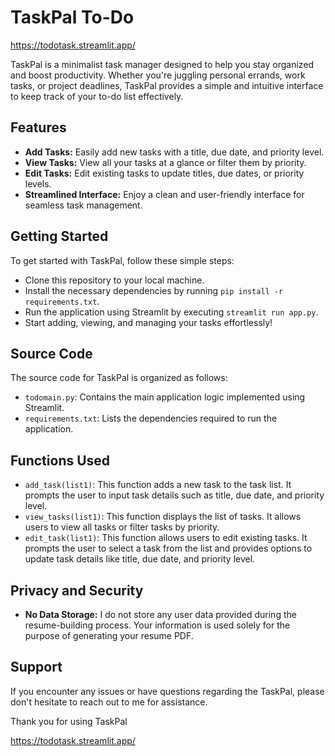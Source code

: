 # TaskPal To-Do

https://todotask.streamlit.app/

TaskPal is a minimalist task manager designed to help you stay organized and boost productivity. Whether you're juggling personal errands, work tasks, or project deadlines, TaskPal provides a simple and intuitive interface to keep track of your to-do list effectively.


## Features

+ **Add Tasks:** Easily add new tasks with a title, due date, and priority level.
+ **View Tasks:** View all your tasks at a glance or filter them by priority.
+ **Edit Tasks:** Edit existing tasks to update titles, due dates, or priority levels.
+ **Streamlined Interface:** Enjoy a clean and user-friendly interface for seamless task management.


## Getting Started

To get started with TaskPal, follow these simple steps:

+ Clone this repository to your local machine.
+ Install the necessary dependencies by running `pip install -r requirements.txt`.
+ Run the application using Streamlit by executing `streamlit run app.py`.
+ Start adding, viewing, and managing your tasks effortlessly!


## Source Code

The source code for TaskPal is organized as follows:

+ `todomain.py`: Contains the main application logic implemented using Streamlit.
+ `requirements.txt`: Lists the dependencies required to run the application.


## Functions Used

+ `add_task(list1)`: This function adds a new task to the task list. It prompts the user to input task details such as title, due date, and priority level.
+ `view_tasks(list1)`: This function displays the list of tasks. It allows users to view all tasks or filter tasks by priority.
+ `edit_task(list1)`: This function allows users to edit existing tasks. It prompts the user to select a task from the list and provides options to update task details like title, due date, and priority level.


## Privacy and Security
+ **No Data Storage:** I do not store any user data provided during the resume-building process. Your information is used solely for the purpose of generating your resume PDF.


## Support
If you encounter any issues or have questions regarding the TaskPal, please don't hesitate to reach out to me for assistance. 

Thank you for using TaskPal

https://todotask.streamlit.app/

